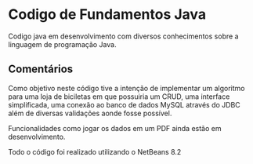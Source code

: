# Codigo de Fundamentos Java
Codigo java em desenvolvimento com diversos conhecimentos sobre a linguagem de programação Java.

## Comentários 
  Como objetivo neste código tive a intenção de implementar um algoritmo para uma loja de biciletas em que possuiria um CRUD, uma interface simplificada, uma conexão ao banco de    dados
  MySQL através do JDBC além de diversas validações aonde fosse possível.
  
  Funcionalidades como jogar os dados em um PDF ainda estão em desenvolvimento.
  
  Todo o código foi realizado utilizando o NetBeans 8.2 

